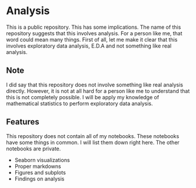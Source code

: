 # Analysis
This is a public repository. This has some implications. The name of this repository suggests that this involves analysis. For a person like me, that word could mean many things. First of all, let me make it clear that this involves exploratory data analysis, E.D.A and not something like real analysis.
<br>
## Note
I did say that this repository does not involve something like real analysis directly. However, it is not at all hard for a person like me to understand that this is not completely possible. I will be apply my knowledge of mathematical statistics to perform exploratory data analysis.
<br>
## Features
This repository does not contain all of my notebooks. These notebooks have some things in common. I will list them down right here. The other notebooks are private.
<ul>
  <li>Seaborn visualizations</li>
  <li>Proper markdowns</li>
  <li>Figures and subplots</li>
  <li>Findings on analysis</li>
</ul>
